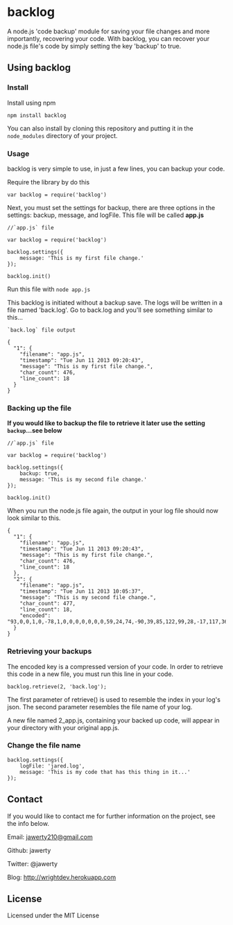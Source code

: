 # backlog
A node.js 'code backup' module for saving your file changes and more importantly, recovering your code. With backlog, you can recover your node.js file's code by simply setting the key 'backup' to true.

## Using backlog
### Install
Install using npm
```
npm install backlog
```

You can also install by cloning this repository and putting it in the `node_modules` directory of your project.

### Usage
backlog is very simple to use, in just a few lines, you can backup your code.

Require the library by do this 
```
var backlog = require('backlog')
```

Next, you must set the settings for backup, there are three options in the settings: backup, message, and logFile. This file will be called **app.js**

```
//`app.js` file

var backlog = require('backlog')

backlog.settings({
	message: 'This is my first file change.'
});

backlog.init()
```
Run this file with `node app.js`

This backlog is initiated without a backup save. The logs will be written in a file named 'back.log'. Go to back.log and you'll see something similar to this...

```
`back.log` file output 

{
  "1": {
    "filename": "app.js",
    "timestamp": "Tue Jun 11 2013 09:20:43",
    "message": "This is my first file change.",
    "char_count": 476,
    "line_count": 18
  }
}
```

### Backing up the file
**If you would like to backup the file to retrieve it later use the setting `backup`...see below**

```
//`app.js` file

var backlog = require('backlog')

backlog.settings({
	backup: true,
	message: 'This is my second file change.'
});

backlog.init()
```

When you run the node.js file again, the output in your log file should now look similar to this.

```
{
  "1": {
    "filename": "app.js",
    "timestamp": "Tue Jun 11 2013 09:20:43",
    "message": "This is my first file change.",
    "char_count": 476,
    "line_count": 18
  },
  "2": {
    "filename": "app.js",
    "timestamp": "Tue Jun 11 2013 10:05:37",
    "message": "This is my second file change.",
    "char_count": 477,
    "line_count": 18,
    "encoded": "93,0,0,1,0,-78,1,0,0,0,0,0,0,0,59,24,74,-90,39,85,122,99,28,-17,117,36,-123,91,8,119,-72,84,-96,-58,80,10,21,39,-19,46,-73,103,-46,-78,-25,-126,7,-66,24,13,-114,80,66,-29,-115,-47,117,34,-31,-45,-100,-114,45,-1,-46,-61,121,93,-109,-91,106,27,-7,-52,116,-63,124,-99,-117,47,62,-40,-109,109,67,-94,97,-88,121,-19,1,97,-115,-58,47,103,69,-72,121,80,-41,-53,50,6,1,-61,83,76,102,-67,-108,109,-85,10,-81,-81,99,-34,87,2,-12,13,56,-63,61,-88,-6,115,-94,-51,65,17,-40,2,100,-118,-107,-39,61,37,-88,-58,6,84,-105,29,-36,-100,-63,108,-90,71,-96,-22,94,-102,-104,-95,-4,95,33,59,-6,-82,52,-14,102,12,94,73,-37,-81,85,65,-2,-113,-105,22,54,49,-26,-81,51,-29,-126,-51,10,127,-4,-83,-18,104,83,-10,-35,58,68,-89,10,-89,28,22,30,-53,-124,112,18,37,32,35,86,-63,-114,14,3,120,11,1,37,-48,-121,-61,87,-57,-43,40,-77,73,48,81,16,-46,-124,-48,-101,-65,-47,-123,2,-52,-88,-72,-25,89,83,-99,-101,-102,102,39,-42,-119,-108,54,39,96,113,-19,106,-107,-27,-91,-8,-74,17,-30,-119,6,65,-33,-44,74,125,-67,79,50,-30,100,-83,103,88,-25,19,-10,-103,90,59,-1,89,34,-24,-8,-43,89,-96,-26,-6,61,113,90,57,12,125,13,-20,-34,112,-4,85,43,-122,121,125,52,-91,12,-111,-121,-81,-1,-54,77,-104,0"
  }
}
```

### Retrieving your backups
The encoded key is a compressed version of your code. In order to retrieve this code in a new file, you must run this line in your code.

```
backlog.retrieve(2, 'back.log');
```

The first parameter of retrieve() is used to resemble the index in your log's json. The second parameter resembles the file name of your log.

A new file named 2_app.js, containing your backed up code, will appear in your directory with your original app.js. 

### Change the file name
```
backlog.settings({
	logFile: 'jared.log',
	message: 'This is my code that has this thing in it...'
});
```
## Contact
If you would like to contact me for further information on the project, see the info below.

Email: jawerty210@gmail.com

Github: jawerty

Twitter: @jawerty

Blog: <http://wrightdev.herokuapp.com>

## License
Licensed under the MIT License
